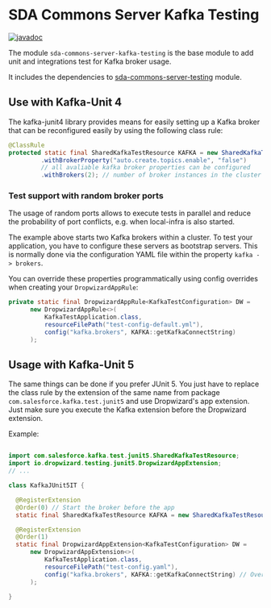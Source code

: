 # SDA Commons Server Kafka Testing

[![javadoc](https://javadoc.io/badge2/org.sdase.commons/sda-commons-server-kafka-testing/javadoc.svg)](https://javadoc.io/doc/org.sdase.commons/sda-commons-server-kafka-testing)

The module `sda-commons-server-kafka-testing` is the base module to add unit and integrations test for Kafka broker usage.

It includes the dependencies to [sda-commons-server-testing](../sda-commons-server-testing/README.md) module.

## Use with Kafka-Unit 4

The kafka-junit4 library provides means for easily setting up a Kafka broker that can be reconfigured easily by using the following class rule:
```java
@ClassRule
protected static final SharedKafkaTestResource KAFKA = new SharedKafkaTestResource()
         .withBrokerProperty("auto.create.topics.enable", "false")
         // all avaliable kafka broker properties can be configured
         .withBrokers(2); // number of broker instances in the cluster
```

### Test support with random broker ports
The usage of random ports allows to execute tests in parallel and reduce the probability of port conflicts, e.g. when local-infra is also started.  

The example above starts two Kafka brokers within a cluster. To test your application, you have to configure these servers as 
bootstrap servers. This is normally done via the configuration YAML file within the property `kafka -> brokers`.

You can override these properties programmatically using config overrides when creating your
`DropwizardAppRule`:

```java
private static final DropwizardAppRule<KafkaTestConfiguration> DW =
      new DropwizardAppRule<>(
          KafkaTestApplication.class,
          resourceFilePath("test-config-default.yml"),
          config("kafka.brokers", KAFKA::getKafkaConnectString)
      );
```

## Usage with Kafka-Unit 5

The same things can be done if you prefer JUnit 5. You just have to replace the class rule
by the extension of the same name from package `com.salesforce.kafka.test.junit5` and use 
Dropwizard's app extension. Just make sure you execute the Kafka extension before the Dropwizard extension.

Example:

```java

import com.salesforce.kafka.test.junit5.SharedKafkaTestResource;
import io.dropwizard.testing.junit5.DropwizardAppExtension;
// ...

class KafkaJUnit5IT {

  @RegisterExtension
  @Order(0) // Start the broker before the app
  static final SharedKafkaTestResource KAFKA = new SharedKafkaTestResource().withBrokers(2);

  @RegisterExtension
  @Order(1)
  static final DropwizardAppExtension<KafkaTestConfiguration> DW =
      new DropwizardAppExtension<>(
          KafkaTestApplication.class,
          resourceFilePath("test-config.yaml"),
          config("kafka.brokers", KAFKA::getKafkaConnectString) // Override the Kafka brokers
      );

}
```